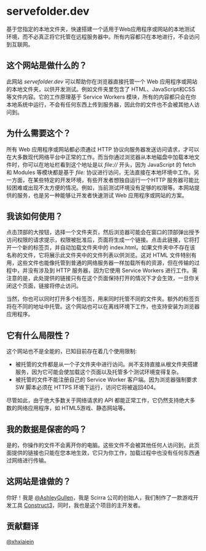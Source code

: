 # servefolder.dev
基于您指定的本地文件夹，快速搭建一个适用于Web应用程序或网站的本地测试环境，而不必真正将它托管在远程服务器中。所有内容都只在本地进行，不会访问到互联网。

## 这个网站是做什么的？
此网站 *servefolder.dev* 可以帮助你在浏览器直接托管一个 Web 应用程序或网站的本地文件夹，以供开发测试。例如文件夹里包含了 HTML、JavaScript和CSS 等文件内容。它的工作原理基于 Service Workers 模块，所有的内容都只会在你本地系统中运行，不会有任何东西上传到服务器，因此你的文件也不会被其他人访问到。

## 为什么需要这个？
所有 Web 应用程序或网站都必须通过 HTTP 协议向服务器发送访问请求，才可以在大多数现代网络平台中正常的工作。而当你通过浏览器从本地磁盘中加载本地文件时，你可以在地址栏看到这个地址是以 *file://* 开头，因为 JavaScript 的 fetch 和 Modules 等模块都是基于 *file:* 协议进行访问，无法直接在本地环境中工作。另一方面，在某些特定的开发环境，有些开发者想独自运行一个HTTP 服务器可能比较困难或出现不太方便的情况。例如，当前测试环境没有足够的权限等。本网站提供的服务，也是另一种能够让开发者快速测试 Web 应用程序或网站的方案。

## 我该如何使用？
点击顶部的大按钮，选择一个文件夹页，然后浏览器可能会在窗口的顶部弹出授予访问权限的请求提示，权限被批准后，页面将生成一个链接。点击此链接，它将打开一个新的标签页，并自动加载文件夹中的 index.html。如果文件夹中不存在该名称的文件，它将展示此文件夹中的文件列表以供浏览。这对 HTML 文件特别有用，这些文件也能像托管到普通的网络服务器一样加载所有的资源，但在传输的过程中，并没有涉及到 HTTP 服务器，因为它使用 Service Workers 进行工作。需注意的是，此处提供的链接只有在这个页面保持打开的情况下才会生效，一旦你关闭这个页面，链接将停止访问。
 
当然，你也可以同时打开多个标签页，用来同时托管不同的文件夹。额外的标签页将在不同的地址中托管。这个网站也可以在离线环境下工作，也支持安装为浏览器应用程序。

## 它有什么局限性？
这个网站也不是全能的，已知目前存在着几个使用限制:

- 被托管的文件都是从一个子文件夹中进行访问。尚不支持直接从根文件夹搭建服务，因为它可能会使加载这个页面以及托管多个测试环境变得复杂。
- 被托管的文件不能注册自己的 Service Worker 客户端。因为浏览器强制要求 SW 脚本必须在 HTTPS 环境下运行，访问它将被返回404。

尽管如此，由于绝大多数关于网络请求的 API 都能正常工作，它仍然支持绝大多数的网络应用程序，如 HTML5游戏、静态网站等。
 
## 我的数据是保密的吗？
是的，你操作的文件不会离开你的电脑。这些文件不会被其他任何人访问到，此页面提供的链接也只能在您本地生效，它只为你工作，加载过程中也没有任何东西通过网络进行传输。

## 这网站是谁做的？
你好！我是 [@AshleyGullen](https://twitter.com/ashleygullen)，我是 Scirra 公司的创始人，我们制作了一款游戏开发工具 [Construct3](https://www.construct.net/)，同时，我也是这个项目的主开发者。

## 贡献翻译
[@xhxiaiein](https://github.com/XHXIAIEIN)
